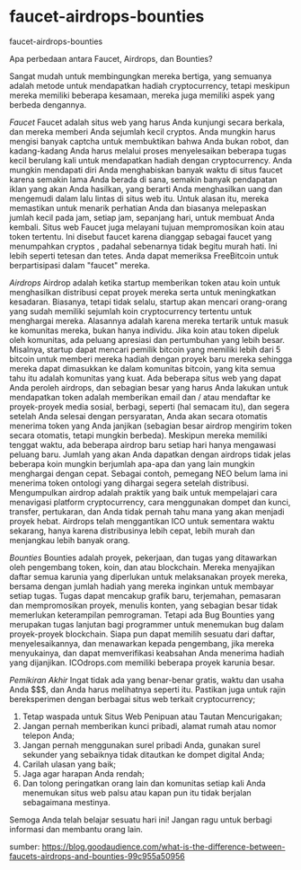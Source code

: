 # faucet-airdrops-bounties
faucet-airdrops-bounties

Apa perbedaan antara Faucet, Airdrops, dan Bounties?

Sangat mudah untuk membingungkan mereka bertiga, yang semuanya adalah metode untuk mendapatkan hadiah cryptocurrency, tetapi meskipun mereka memiliki beberapa kesamaan, mereka juga memiliki aspek yang berbeda dengannya.

*Faucet*
Faucet adalah situs web yang harus Anda kunjungi secara berkala, dan mereka memberi Anda sejumlah kecil cryptos. Anda mungkin harus mengisi banyak captcha untuk membuktikan bahwa Anda bukan robot, dan kadang-kadang Anda harus melalui proses menyelesaikan beberapa tugas kecil berulang kali untuk mendapatkan hadiah dengan cryptocurrency. Anda mungkin mendapati diri Anda menghabiskan banyak waktu di situs faucet karena semakin lama Anda berada di sana, semakin banyak pendapatan iklan yang akan Anda hasilkan, yang berarti Anda menghasilkan uang dan mengemudi dalam lalu lintas di situs web itu. Untuk alasan itu, mereka memastikan untuk menarik perhatian Anda dan biasanya melepaskan jumlah kecil pada jam, setiap jam, sepanjang hari, untuk membuat Anda kembali. Situs web Faucet juga melayani tujuan mempromosikan koin atau token tertentu.
Ini disebut faucet karena dianggap sebagai faucet yang menumpahkan cryptos , padahal sebenarnya tidak begitu murah hati. Ini lebih seperti tetesan dan tetes.
Anda dapat memeriksa FreeBitcoin untuk berpartisipasi dalam "faucet" mereka.

*Airdrops*
Airdrop adalah ketika startup memberikan token atau koin untuk menghasilkan distribusi cepat proyek mereka serta untuk meningkatkan kesadaran. Biasanya, tetapi tidak selalu, startup akan mencari orang-orang yang sudah memiliki sejumlah koin cryptocurrency tertentu untuk menghargai mereka. Alasannya adalah karena mereka tertarik untuk masuk ke komunitas mereka, bukan hanya individu. Jika koin atau token dipeluk oleh komunitas, ada peluang apresiasi dan pertumbuhan yang lebih besar. Misalnya, startup dapat mencari pemilik bitcoin yang memiliki lebih dari 5 bitcoin untuk memberi mereka hadiah dengan proyek baru mereka sehingga mereka dapat dimasukkan ke dalam komunitas bitcoin, yang kita semua tahu itu adalah komunitas yang kuat.
Ada beberapa situs web yang dapat Anda peroleh airdrops, dan sebagian besar yang harus Anda lakukan untuk mendapatkan token adalah memberikan email dan / atau mendaftar ke proyek-proyek media sosial, berbagi, seperti (hal semacam itu), dan segera setelah Anda selesai dengan persyaratan, Anda akan secara otomatis menerima token yang Anda janjikan (sebagian besar airdrop mengirim token secara otomatis, tetapi mungkin berbeda). Meskipun mereka memiliki tenggat waktu, ada beberapa airdrop baru setiap hari hanya mengawasi peluang baru.
Jumlah yang akan Anda dapatkan dengan airdrops tidak jelas beberapa koin mungkin berjumlah apa-apa dan yang lain mungkin menghargai dengan cepat. Sebagai contoh, pemegang NEO belum lama ini menerima token ontologi yang dihargai segera setelah distribusi. Mengumpulkan airdrop adalah praktik yang baik untuk mempelajari cara menavigasi platform cryptocurrency, cara menggunakan dompet dan kunci, transfer, pertukaran, dan Anda tidak pernah tahu mana yang akan menjadi proyek hebat.
Airdrops telah menggantikan ICO untuk sementara waktu sekarang, hanya karena distribusinya lebih cepat, lebih murah dan menjangkau lebih banyak orang.

*Bounties*
Bounties adalah proyek, pekerjaan, dan tugas yang ditawarkan oleh pengembang token, koin, dan atau blockchain. Mereka menyajikan daftar semua karunia yang diperlukan untuk melaksanakan proyek mereka, bersama dengan jumlah hadiah yang mereka inginkan untuk membayar setiap tugas. Tugas dapat mencakup grafik baru, terjemahan, pemasaran dan mempromosikan proyek, menulis konten, yang sebagian besar tidak memerlukan keterampilan pemrograman. Tetapi ada Bug Bounties yang merupakan tugas lanjutan bagi programmer untuk menemukan bug dalam proyek-proyek blockchain. Siapa pun dapat memilih sesuatu dari daftar, menyelesaikannya, dan menawarkan kepada pengembang, jika mereka menyukainya, dan dapat memverifikasi keabsahan Anda menerima hadiah yang dijanjikan.
ICOdrops.com memiliki beberapa proyek karunia besar.

*Pemikiran Akhir*
Ingat tidak ada yang benar-benar gratis, waktu dan usaha Anda $$$, dan Anda harus melihatnya seperti itu. Pastikan juga untuk rajin bereksperimen dengan berbagai situs web terkait cryptocurrency;
1. Tetap waspada untuk Situs Web Penipuan atau Tautan Mencurigakan;
2. Jangan pernah memberikan kunci pribadi, alamat rumah atau nomor telepon Anda;
3. Jangan pernah menggunakan surel pribadi Anda, gunakan surel sekunder yang sebaiknya tidak ditautkan ke dompet digital Anda;
4. Carilah ulasan yang baik;
5. Jaga agar harapan Anda rendah;
6. Dan tolong peringatkan orang lain dan komunitas setiap kali Anda menemukan situs web palsu atau kapan pun itu tidak berjalan sebagaimana mestinya.

Semoga Anda telah belajar sesuatu hari ini! Jangan ragu untuk berbagi informasi dan membantu orang lain.

sumber: https://blog.goodaudience.com/what-is-the-difference-between-faucets-airdrops-and-bounties-99c955a50956
